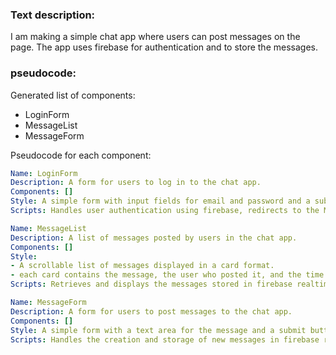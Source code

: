 ### Text description:

I am making a simple chat app where users can post messages on the page. The app uses firebase for authentication and to store the messages.

### pseudocode:

Generated list of components:

* LoginForm
* MessageList
* MessageForm

Pseudocode for each component:

```yaml
Name: LoginForm
Description: A form for users to log in to the chat app.
Components: []
Style: A simple form with input fields for email and password and a submit button.
Scripts: Handles user authentication using firebase, redirects to the MessageList component upon successful login.

Name: MessageList
Description: A list of messages posted by users in the chat app.
Components: []
Style: 
- A scrollable list of messages displayed in a card format.
- each card contains the message, the user who posted it, and the time it was posted.
Scripts: Retrieves and displays the messages stored in firebase realtime database, updates in real-time as new messages are added.

Name: MessageForm
Description: A form for users to post messages to the chat app.
Components: []
Style: A simple form with a text area for the message and a submit button.
Scripts: Handles the creation and storage of new messages in firebase realtime database, adds the new message to the MessageList component.
```